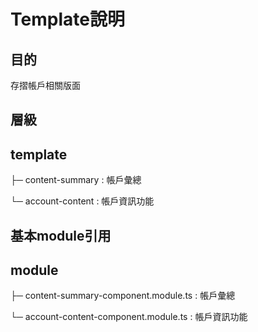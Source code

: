 # Template說明
## 目的
存摺帳戶相關版面

## 層級

template
-
├─ content-summary : 帳戶彙總

└─ account-content   : 帳戶資訊功能


## 基本module引用

module
-
├─ content-summary-component.module.ts : 帳戶彙總

└─ account-content-component.module.ts : 帳戶資訊功能




